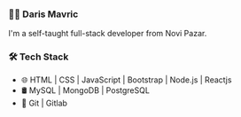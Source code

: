 ### 👨‍💻 Daris Mavric


<p>I'm a self-taught full-stack developer from Novi Pazar.</p>

### 🛠 Tech Stack
<ul>
  <li>🌐  HTML | CSS | JavaScript | Bootstrap | Node.js | Reactjs</li>
  <li>🛢   MySQL | MongoDB | PostgreSQL </li>
  <li>🔧   Git | Gitlab </li>
</ul>
